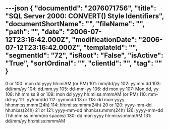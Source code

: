 ---json
{
  "documentId": "2076071756",
  "title": "SQL Server 2000: CONVERT() Style Identifiers",
  "documentShortName": "",
  "fileName": "",
  "path": "",
  "date": "2006-07-12T23:16:42.000Z",
  "modificationDate": "2006-07-12T23:16:42.000Z",
  "templateId": "",
  "segmentId": "72",
  "isRoot": "False",
  "isActive": "True",
  "sortOrdinal": "",
  "clientId": "",
  "tag": ""
}
---

0 or 100: mon dd yyyy hh:miAM (or PM)
101: mm/dd/yy
102: yy.mm.dd
103: dd/mm/yy
104: dd.mm.yy
105: dd-mm-yy
106: dd mon yy
107: Mon dd, yy
108: hh:mm:ss
9 or 109: mon dd yyyy hh:mi:ss:mmmAM (or PM)
110: mm-dd-yy
111: yy/mm/dd
112: yymmdd
13 or 113: dd mon yyyy hh:mm:ss:mmm(24h)
114: hh:mi:ss:mmm(24h)
20 or 120: yyyy-mm-dd hh:mi:ss(24h)
21 or 121: yyyy-mm-dd hh:mi:ss.mmm(24h)
126: yyyy-mm-dd Thh:mm:ss.mmm(no spaces)
130: dd mon yyyy hh:mi:ss:mmmAM
131: dd/mm/yy hh:mi:ss:mmmAM
